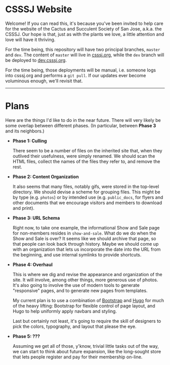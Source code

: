 # CSSSJ Website

Welcome! If you can read this, it's because you've been invited to help care
for the website of the Cactus and Succulent Society of San Jose, a.k.a. the
CSSSJ. Our hope is that, just as with the plants we love, a little attention
and love will have it thriving.

For the time being, this repository will have two principal branches, `master`
and `dev`. The content of `master` will live in [csssj.org][], while the `dev`
branch will be deployed to [dev.csssj.org][].

For the time being, those deployments will be manual, i.e. someone logs into
csssj.org and performs a `git pull`. If our updates ever become voluminous
enough, we'll revisit that.

[csssj.org]: https://csssj.org
[dev.csssj.org]: https://dev.csssj.org

---

# Plans

Here are the things I'd like to do in the near future. There will very likely
be some overlap between different phases. (In particular, between **Phase 3** and
its neighbors.)

- **Phase 1: Culling**

    There seem to be a number of files on the inherited site that, when they
    outlived their usefulness, were simply renamed. We should scan the HTML
    files, collect the names of the files they refer to, and remove the rest.

- **Phase 2: Content Organization**

    It also seems that many files, notably gifs, were stored in the top-level
    directory. We should devise a scheme for grouping files. This might be by
    type (e.g. `photos`) or by intended use (e.g. `public_docs`, for flyers and
    other documents that we encourage visitors and members to download and
    print).

- **Phase 3: URL Schema**

    Right now, to take one example, the informational Show and Sale page for
    non-members resides in `show-and-sale`. What do we do when the Show and
    Sale is over? It seems like we should archive that page, so that people can
    look back through history. Maybe we should come up with an organization
    that lets us incorporate the date into the URL from the beginning, and use
    internal symlinks to provide shortcuts.

- **Phase 4: Overhaul**

    This is where we dig and revise the appearance and organization of the
    site. It will involve, among other things, more generous use of photos.
    It's also going to involve the use of modern tools to generate "responsive"
    pages, and to generate new pages from templates.

    My current plan is to use a combination of [Bootstrap][] and [Hugo][] for
    much of the heavy lifting: Bootstrap for flexible control of page layout,
    and Hugo to help uniformly apply navbars and styling.

    Last but certainly not least, it's going to require the skill of designers
    to pick the colors, typography, and layout that please the eye.

[Bootstrap]: https://getbootstrap.com
[Hugo]: https://gohugo.io

- **Phase 5: ???**

    Assuming we get all of those, y'know, trivial little tasks out of the way,
    we can start to think about future expansion, like the long-sought store
    that lets people register and pay for their membership on-line.

